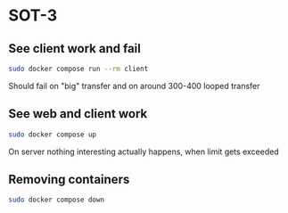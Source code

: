 # SOT-3

## See client work and fail

```bash
sudo docker compose run --rm client
```

Should fail on "big" transfer and on around 300-400 looped transfer

## See web and client work

```bash
sudo docker compose up
```

On server nothing interesting actually happens, when limit gets exceeded

## Removing containers

```bash
sudo docker compose down
```
